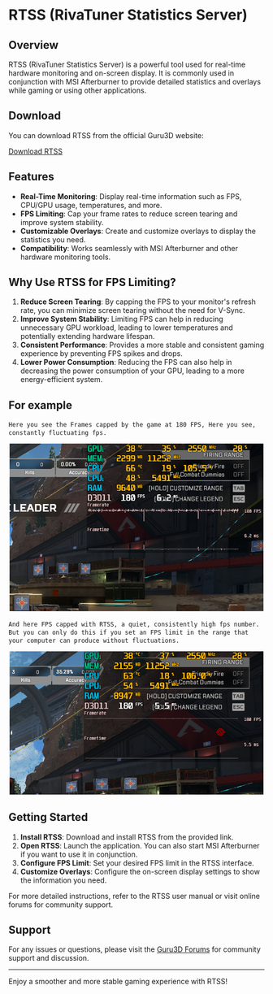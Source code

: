 # RTSS (RivaTuner Statistics Server)

## Overview
RTSS (RivaTuner Statistics Server) is a powerful tool used for real-time hardware monitoring and on-screen display. It is commonly used in conjunction with MSI Afterburner to provide detailed statistics and overlays while gaming or using other applications.

## Download
You can download RTSS from the official Guru3D website:

[Download RTSS](https://www.guru3d.com/files-details/rtss-rivatuner-statistics-server-download.html)

## Features
- **Real-Time Monitoring**: Display real-time information such as FPS, CPU/GPU usage, temperatures, and more.
- **FPS Limiting**: Cap your frame rates to reduce screen tearing and improve system stability.
- **Customizable Overlays**: Create and customize overlays to display the statistics you need.
- **Compatibility**: Works seamlessly with MSI Afterburner and other hardware monitoring tools.

## Why Use RTSS for FPS Limiting?
1. **Reduce Screen Tearing**: By capping the FPS to your monitor's refresh rate, you can minimize screen tearing without the need for V-Sync.
2. **Improve System Stability**: Limiting FPS can help in reducing unnecessary GPU workload, leading to lower temperatures and potentially extending hardware lifespan.
3. **Consistent Performance**: Provides a more stable and consistent gaming experience by preventing FPS spikes and drops.
4. **Lower Power Consumption**: Reducing the FPS can also help in decreasing the power consumption of your GPU, leading to a more energy-efficient system.

## For example 

    Here you see the Frames capped by the game at 180 FPS, Here you see, constantly fluctuating fps.

<p align="center">
  <img src="/../images/normalframecap.png" width="500"/>
</p>

    And here FPS capped with RTSS, a quiet, consistently high fps number. But you can only do this if you set an FPS limit in the range that your computer can produce without fluctuations.

<p align="center">
  <img src="/../images/rtssframecap.png" width="500"/>
</p>



## Getting Started
1. **Install RTSS**: Download and install RTSS from the provided link.
2. **Open RTSS**: Launch the application. You can also start MSI Afterburner if you want to use it in conjunction.
3. **Configure FPS Limit**: Set your desired FPS limit in the RTSS interface.
4. **Customize Overlays**: Configure the on-screen display settings to show the information you need.

For more detailed instructions, refer to the RTSS user manual or visit online forums for community support.

## Support
For any issues or questions, please visit the [Guru3D Forums](https://forums.guru3d.com/) for community support and discussion.

---

Enjoy a smoother and more stable gaming experience with RTSS!

